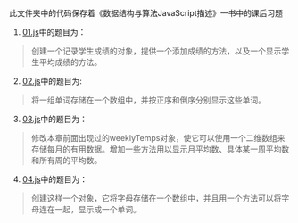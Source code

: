 此文件夹中的代码保存着《数据结构与算法JavaScript描述》一书中的课后习题

1. [01.js](./01.js "点击查看代码")中的题目为：
>创建一个记录学生成绩的对象，提供一个添加成绩的方法，以及一个显示学生平均成绩的方法。

2. [02.js](./02.js "点击查看代码")中的题目为:
>将一组单词存储在一个数组中，并按正序和倒序分别显示这些单词。

3. [03.js](./03.js "点击查看代码")中的题目为：
>修改本章前面出现过的weeklyTemps对象，使它可以使用一个二维数组来存储每月的有用数据。增加一些方法用以显示月平均数、具体某一周平均数和所有周的平均数。

4. [04.js](./04.js "点击查看代码")中的题目为：
>创建这样一个对象，它将字母存储在一个数组中，并且用一个方法可以将字母连在一起，显示成一个单词。